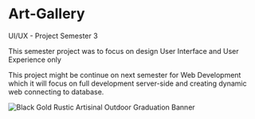 # Art-Gallery

UI/UX - Project Semester 3

This semester project was to focus on design User Interface and User Experience only

This project might be continue on next semester for Web Development which it will 
focus on full development server-side and creating dynamic web connecting to database.

![Black Gold Rustic Artisinal Outdoor Graduation Banner](https://user-images.githubusercontent.com/76029379/149267628-32d86079-a30d-47ca-a613-ddbc1e902dd7.gif)

